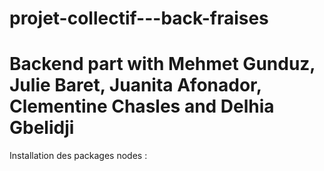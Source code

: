 # projet-collectif---back-fraises

# Backend part with Mehmet Gunduz, Julie Baret, Juanita Afonador, Clementine Chasles and Delhia Gbelidji

Installation des packages nodes :
